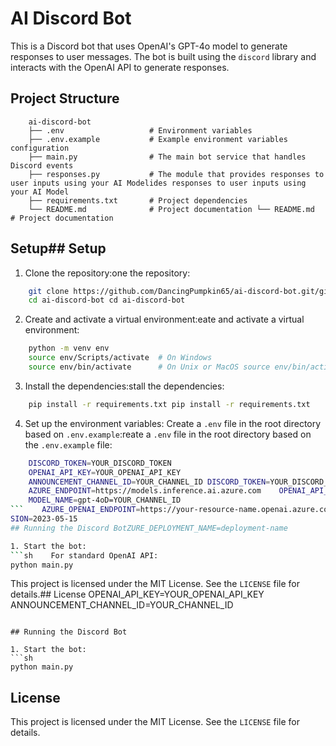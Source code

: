 # AI Discord Bot

This is a Discord bot that uses OpenAI's GPT-4o model to generate responses to user messages. The bot is built using the `discord` library and interacts with the OpenAI API to generate responses.

## Project Structure

```text
    ai-discord-bot
    ├── .env                   # Environment variables
    ├── .env.example           # Example environment variables configuration
    ├── main.py                # The main bot service that handles Discord events
    ├── responses.py           # The module that provides responses to user inputs using your AI Modelides responses to user inputs using your AI Model
    ├── requirements.txt       # Project dependencies
    └── README.md              # Project documentation └── README.md              # Project documentation
```

## Setup## Setup

1. Clone the repository:one the repository:
```sh
    git clone https://github.com/DancingPumpkin65/ai-discord-bot.git/github.com/DancingPumpkin65/ai-discord-bot.git
    cd ai-discord-bot cd ai-discord-bot
``````

2. Create and activate a virtual environment:eate and activate a virtual environment:
```sh
    python -m venv env
    source env/Scripts/activate  # On Windows
    source env/bin/activate      # On Unix or MacOS source env/bin/activate      # On Unix or MacOS
``````

3. Install the dependencies:stall the dependencies:
```sh
    pip install -r requirements.txt pip install -r requirements.txt
``````

4. Set up the environment variables:
    Create a `.env` file in the root directory based on `.env.example`:reate a `.env` file in the root directory based on the `.env.example` file:
```sh
    DISCORD_TOKEN=YOUR_DISCORD_TOKEN
    OPENAI_API_KEY=YOUR_OPENAI_API_KEY
    ANNOUNCEMENT_CHANNEL_ID=YOUR_CHANNEL_ID DISCORD_TOKEN=YOUR_DISCORD_TOKEN
    AZURE_ENDPOINT=https://models.inference.ai.azure.com    OPENAI_API_KEY=YOUR_OPENAI_API_KEY
    MODEL_NAME=gpt-4oD=YOUR_CHANNEL_ID
```    AZURE_OPENAI_ENDPOINT=https://your-resource-name.openai.azure.com
SION=2023-05-15
## Running the Discord BotZURE_DEPLOYMENT_NAME=deployment-name

1. Start the bot:
```sh    For standard OpenAI API:
python main.py
```



This project is licensed under the MIT License. See the `LICENSE` file for details.## License    OPENAI_API_KEY=YOUR_OPENAI_API_KEY
    ANNOUNCEMENT_CHANNEL_ID=YOUR_CHANNEL_ID
```

## Running the Discord Bot

1. Start the bot:
```sh
python main.py
```

## License
This project is licensed under the MIT License. See the `LICENSE` file for details.